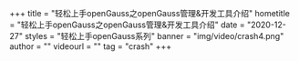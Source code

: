 +++
    title = "轻松上手openGauss之openGauss管理&开发工具介绍"
    hometitle = "轻松上手openGauss之openGauss管理&开发工具介绍"
    date = "2020-12-27"
    styles = "轻松上手openGauss系列"
    banner = "img/video/crash4.png"
    author = ""
    videourl = ""
    tag = "crash"
+++